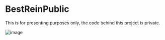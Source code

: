 # BestReinPublic
This is for presenting purposes only, the code behind this project is private. 

![image](https://user-images.githubusercontent.com/27485415/157525201-51387585-2f7c-4f9c-8c8f-ebba6b2ba2ea.png)

